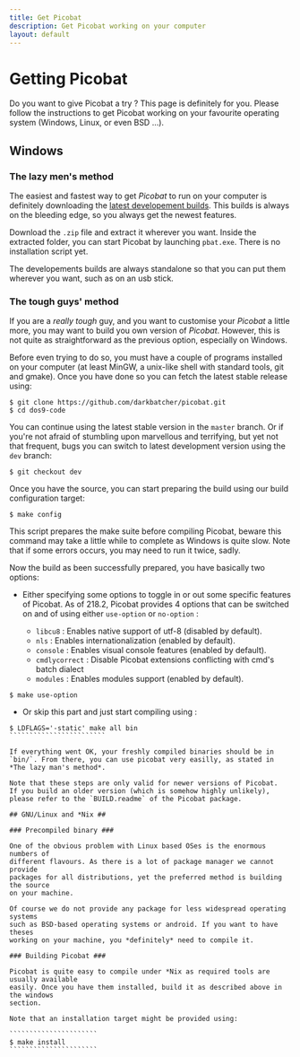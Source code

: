 ```yaml
---
title: Get Picobat
description: Get Picobat working on your computer
layout: default 
---
```


# Getting Picobat #

Do you want to give Picobat a try ? This page is definitely for you.
Please follow the instructions to get Picobat working on your favourite operating system
(Windows, Linux, or even BSD ...).

## Windows  ##

### The lazy men's method ###

The easiest and fastest way to get *Picobat* to run on your computer is definitely
downloading the [latest developement builds](https://github.com/darkbatcher/picobat/releases/tag/latest).
This builds is always on the bleeding edge, so you always get the newest features.

Download the `.zip` file and extract it wherever you want. Inside the extracted folder,
you can start Picobat by launching `pbat.exe`. There is no installation script yet.

The developements builds are always standalone so that you can put them wherever you want,
such as on an usb stick. 

### The tough guys' method ##

If you are a *really tough* guy, and you want to customise your *Picobat* a little more,
you may want to build you own version of *Picobat*. However,
this is not quite as straightforward as the previous option, especially on Windows.

Before even trying to do so, you must have a couple of programs installed on your
computer (at least MinGW, a unix-like shell with standard tools, git and gmake). 
Once you have done so you can fetch the latest stable release using:

````````````````````````
$ git clone https://github.com/darkbatcher/picobat.git
$ cd dos9-code
````````````````````````

You can continue using the latest stable version in the `master` branch. Or if you're
not afraid of stumbling upon marvellous and terrifying, but yet not that frequent, bugs 
you can switch to latest development version using the `dev` branch:

````````````````````````
$ git checkout dev
````````````````````````

Once you have the source, you can start preparing the build using our build
configuration target:

````````````````````````
$ make config
````````````````````````

This script prepares the make suite before compiling Picobat, beware this command 
may take a little while to complete as Windows is quite slow. Note that if
some errors occurs, you may need to run it twice, sadly.

Now the build as been successfully prepared, you have basically two options:

- Either specifying some options to toggle in or out some specific features
  of Picobat. As of 218.2, Picobat provides 4 options that can be switched on and
  of using either `use-option` or `no-option` :

	- `libcu8` : Enables native support of utf-8 (disabled by default).
	- `nls` : Enables internationalization (enabled by default).
	- `console` : Enables visual console features (enabled by default).
	- `cmdlycorrect` : Disable Picobat extensions conflicting with cmd's
		batch dialect
    - `modules` : Enables modules support (enabled by default).
  
```````````````````````````
$ make use-option
```````````````````````````

- Or skip this part and just start compiling using :
  
``````````````````````````
$ LDFLAGS='-static' make all bin
````````````````````````

If everything went OK, your freshly compiled binaries should be in
`bin/`. From there, you can use picobat very easilly, as stated in
*The lazy man's method*.

Note that these steps are only valid for newer versions of Picobat.
If you build an older version (which is somehow highly unlikely),
please refer to the `BUILD.readme` of the Picobat package.

## GNU/Linux and *Nix ##

### Precompiled binary ###

One of the obvious problem with Linux based OSes is the enormous numbers of
different flavours. As there is a lot of package manager we cannot provide
packages for all distributions, yet the preferred method is building the source
on your machine.

Of course we do not provide any package for less widespread operating systems
such as BSD-based operating systems or android. If you want to have theses
working on your machine, you *definitely* need to compile it.
 
### Building Picobat ###

Picobat is quite easy to compile under *Nix as required tools are usually available
easily. Once you have them installed, build it as described above in the windows
section.

Note that an installation target might be provided using:

``````````````````````
$ make install
`````````````````````` 
